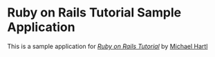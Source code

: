 # Ruby on Rails Tutorial Sample Application

This is a sample application for [*Ruby on Rails Tutorial*](http://rubyonrailstutorial.org) by [Michael Hartl](http://rubyonrailstutorial.org)